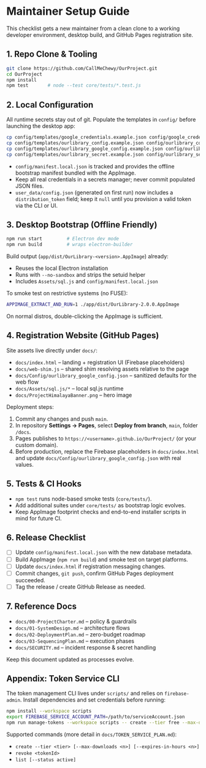 # Maintainer Setup Guide

This checklist gets a new maintainer from a clean clone to a working developer environment, desktop build, and GitHub Pages registration site.

## 1. Repo Clone & Tooling

```bash
git clone https://github.com/CallMeChewy/OurProject.git
cd OurProject
npm install
npm test       # node --test core/tests/*.test.js
```

## 2. Local Configuration

All runtime secrets stay out of git. Populate the templates in `config/` before launching the desktop app:

```bash
cp config/templates/google_credentials.example.json config/google_credentials.json
cp config/templates/ourlibrary_config.example.json config/ourlibrary_config.json
cp config/templates/ourlibrary_google_config.example.json config/ourlibrary_google_config.json
cp config/templates/ourlibrary_secret.example.json config/ourlibrary_secret.json
```

- `config/manifest.local.json` is tracked and provides the offline bootstrap manifest bundled with the AppImage.
- Keep all real credentials in a secrets manager; never commit populated JSON files.
- `user_data/config.json` (generated on first run) now includes a `distribution_token` field; keep it `null` until you provision a valid token via the CLI or UI.

## 3. Desktop Bootstrap (Offline Friendly)

```bash
npm run start         # Electron dev mode
npm run build         # wraps electron-builder
```

Build output (`app/dist/OurLibrary-<version>.AppImage`) already:
- Reuses the local Electron installation
- Runs with `--no-sandbox` and strips the setuid helper
- Includes `Assets/sql.js` and `config/manifest.local.json`

To smoke test on restrictive systems (no FUSE):

```bash
APPIMAGE_EXTRACT_AND_RUN=1 ./app/dist/OurLibrary-2.0.0.AppImage
```

On normal distros, double-clicking the AppImage is sufficient.

## 4. Registration Website (GitHub Pages)

Site assets live directly under `docs/`:

- `docs/index.html` – landing + registration UI (Firebase placeholders)
- `docs/web-shim.js` – shared shim resolving assets relative to the page
- `docs/Config/ourlibrary_google_config.json` – sanitized defaults for the web flow
- `docs/Assets/sql.js/*` – local sql.js runtime
- `docs/ProjectHimalayaBanner.png` – hero image

Deployment steps:

1. Commit any changes and push `main`.
2. In repository **Settings → Pages**, select **Deploy from branch**, `main`, folder `/docs`.
3. Pages publishes to `https://<username>.github.io/OurProject/` (or your custom domain).
4. Before production, replace the Firebase placeholders in `docs/index.html` and update `docs/Config/ourlibrary_google_config.json` with real values.

## 5. Tests & CI Hooks

- `npm test` runs node-based smoke tests (`core/tests/`).
- Add additional suites under `core/tests/` as bootstrap logic evolves.
- Keep AppImage footprint checks and end-to-end installer scripts in mind for future CI.

## 6. Release Checklist

- [ ] Update `config/manifest.local.json` with the new database metadata.
- [ ] Build AppImage (`npm run build`) and smoke test on target platforms.
- [ ] Update `docs/index.html` if registration messaging changes.
- [ ] Commit changes, `git push`, confirm GitHub Pages deployment succeeded.
- [ ] Tag the release / create GitHub Release as needed.

## 7. Reference Docs

- `docs/00-ProjectCharter.md` – policy & guardrails
- `docs/01-SystemDesign.md` – architecture flows
- `docs/02-DeploymentPlan.md` – zero-budget roadmap
- `docs/03-SequencingPlan.md` – execution phases
- `docs/SECURITY.md` – incident response & secret handling

Keep this document updated as processes evolve.

## Appendix: Token Service CLI

The token management CLI lives under `scripts/` and relies on `firebase-admin`. Install dependencies and set credentials before running:

```bash
npm install --workspace scripts
export FIREBASE_SERVICE_ACCOUNT_PATH=/path/to/serviceAccount.json
npm run manage-tokens --workspace scripts -- create --tier free --max-downloads 3
```

Supported commands (more detail in `docs/TOKEN_SERVICE_PLAN.md`):

- `create --tier <tier> [--max-downloads <n>] [--expires-in-hours <n>]`
- `revoke <tokenId>`
- `list [--status active]`
